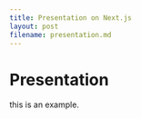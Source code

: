 ```yaml
---
title: Presentation on Next.js
layout: post
filename: presentation.md
--- 
```


# Presentation

this is an example.